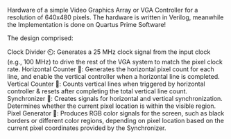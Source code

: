 Hardware of a simple Video Graphics Array or VGA Controller for a resolution of 640x480 pixels. The hardware is written in Verilog, meanwhile the Implementation is done on Quartus Prime Software!

The design comprised:

Clock Divider ⏲️: Generates a 25 MHz clock signal from the input clock (e.g., 100 MHz) to drive the rest of the VGA system to match the pixel clock rate.
Horizontal Counter 📐: Generates the horizontal pixel count for each line, and enable the vertical controller when a horizontal line is completed.
Vertical Counter 📏: Counts vertical lines when triggered by horizontal controller & resets after completing the total vertical line count.
Synchronizer 🔄: Creates signals for horizontal and vertical synchronization. Determines whether the current pixel location is within the visible region.
Pixel Generator 🎨: Produces RGB color signals for the screen, such as black borders or different color regions, depending on pixel location based on the current pixel coordinates provided by the Synchronizer.
